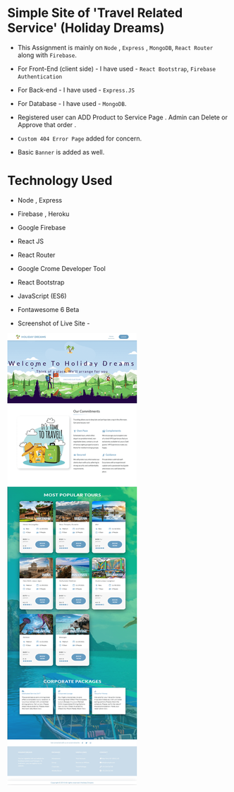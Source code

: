 # Simple Site of 'Travel Related Service' (Holiday Dreams)

- This Assignment is mainly on `Node` , `Express` , `MongoDB`, `React Router` along with `Firebase`.

- For Front-End (client side) - I have used - `React Bootstrap`, `Firebase Authentication`

- For Back-end - I have used - `Express.JS`

- For Database - I have used - `MongoDB`.

- Registered user can ADD Product to Service Page . Admin can Delete or Approve that order .

- `Custom 404 Error Page` added for concern.

- Basic `Banner` is added as well.

# Technology Used

- Node , Express
- Firebase , Heroku
- Google Firebase
- React JS
- React Router
- Google Crome Developer Tool
- React Bootstrap
- JavaScript (ES6)
- Fontawesome 6 Beta

- Screenshot of Live Site -

![alt text](public/demo.png)
